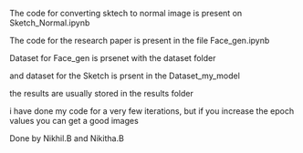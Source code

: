 The code for converting sktech to normal image is present on Sketch_Normal.ipynb

The code for the research paper is present in the file Face_gen.ipynb

Dataset for Face_gen is prsenet with the dataset folder

and dataset for the Sketch is prsent in the Dataset_my_model

the results are usually stored in the results folder

i have done my code for a very few iterations, but if you increase the epoch values you can get a good images

Done by 
Nikhil.B and Nikitha.B